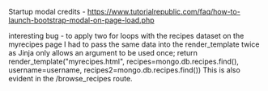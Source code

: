 Startup modal credits - https://www.tutorialrepublic.com/faq/how-to-launch-bootstrap-modal-on-page-load.php

interesting bug - to apply two for loops with the recipes dataset on the myrecipes page I had to pass the same data into the render_template 
twice as Jinja only allows an argument to be used once;
return render_template("myrecipes.html", recipes=mongo.db.recipes.find(), username=username, recipes2=mongo.db.recipes.find())
This is also evident in the /browse_recipes route.